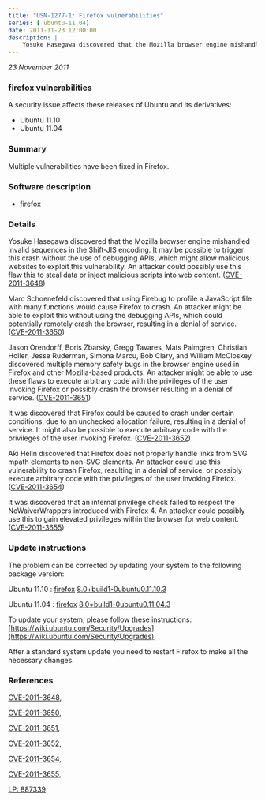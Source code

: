 ```yaml
---
title: "USN-1277-1: Firefox vulnerabilities"
series: [ ubuntu-11.04]
date: 2011-11-23 12:00:00
description: |
    Yosuke Hasegawa discovered that the Mozilla browser engine mishandled invalid sequences in the Shift-JIS encoding. It may be possible to trigger this crash without the use of debugging APIs, which might allow malicious websites to exploit this vulnerability. An attacker could possibly use this flaw this to steal data or inject malicious scripts into web content. ([CVE-2011-3648](http://people.ubuntu.com/~ubuntu-security/cve/CVE-2011-3648))
--- 
```

 
 

*23 November 2011*

### firefox vulnerabilities

A security issue affects these releases of Ubuntu and its derivatives:

* Ubuntu 11.10
* Ubuntu 11.04

### Summary

Multiple vulnerabilities have been fixed in Firefox. 

### Software description

* firefox 

### Details

Yosuke Hasegawa discovered that the Mozilla browser engine mishandled invalid sequences in the Shift-JIS encoding. It may be possible to trigger this crash without the use of debugging APIs, which might allow malicious websites to exploit this vulnerability. An attacker could possibly use this flaw this to steal data or inject malicious scripts into web content. ([CVE-2011-3648](http://people.ubuntu.com/~ubuntu-security/cve/CVE-2011-3648))

Marc Schoenefeld discovered that using Firebug to profile a JavaScript file with many functions would cause Firefox to crash. An attacker might be able to exploit this without using the debugging APIs, which could potentially remotely crash the browser, resulting in a denial of service. ([CVE-2011-3650](http://people.ubuntu.com/~ubuntu-security/cve/CVE-2011-3650))

Jason Orendorff, Boris Zbarsky, Gregg Tavares, Mats Palmgren, Christian Holler, Jesse Ruderman, Simona Marcu, Bob Clary, and William McCloskey discovered multiple memory safety bugs in the browser engine used in Firefox and other Mozilla-based products. An attacker might be able to use these flaws to execute arbitrary code with the privileges of the user invoking Firefox or possibly crash the browser resulting in a denial of service. ([CVE-2011-3651](http://people.ubuntu.com/~ubuntu-security/cve/CVE-2011-3651))

It was discovered that Firefox could be caused to crash under certain conditions, due to an unchecked allocation failure, resulting in a denial of service. It might also be possible to execute arbitrary code with the privileges of the user invoking Firefox. ([CVE-2011-3652](http://people.ubuntu.com/~ubuntu-security/cve/CVE-2011-3652))

Aki Helin discovered that Firefox does not properly handle links from SVG mpath elements to non-SVG elements. An attacker could use this vulnerability to crash Firefox, resulting in a denial of service, or possibly execute arbitrary code with the privileges of the user invoking Firefox. ([CVE-2011-3654](http://people.ubuntu.com/~ubuntu-security/cve/CVE-2011-3654))

It was discovered that an internal privilege check failed to respect the NoWaiverWrappers introduced with Firefox 4. An attacker could possibly use this to gain elevated privileges within the browser for web content. ([CVE-2011-3655](http://people.ubuntu.com/~ubuntu-security/cve/CVE-2011-3655)) 

### Update instructions

The problem can be corrected by updating your system to the following package version:

Ubuntu 11.10
 : [firefox](https://launchpad.net/ubuntu/+source/firefox) <span> [8.0+build1-0ubuntu0.11.10.3](https://launchpad.net/ubuntu/+source/firefox/8.0+build1-0ubuntu0.11.10.3) </span> 

Ubuntu 11.04
 : [firefox](https://launchpad.net/ubuntu/+source/firefox) <span> [8.0+build1-0ubuntu0.11.04.3](https://launchpad.net/ubuntu/+source/firefox/8.0+build1-0ubuntu0.11.04.3) </span> 

To update your system, please follow these instructions: [https://wiki.ubuntu.com/Security/Upgrades](https://wiki.ubuntu.com/Security/Upgrades).

After a standard system update you need to restart Firefox to make all the necessary changes. 

### References

 
 [CVE-2011-3648](http://people.ubuntu.com/~ubuntu-security/cve/CVE-2011-3648), 

 [CVE-2011-3650](http://people.ubuntu.com/~ubuntu-security/cve/CVE-2011-3650), 

 [CVE-2011-3651](http://people.ubuntu.com/~ubuntu-security/cve/CVE-2011-3651), 

 [CVE-2011-3652](http://people.ubuntu.com/~ubuntu-security/cve/CVE-2011-3652), 

 [CVE-2011-3654](http://people.ubuntu.com/~ubuntu-security/cve/CVE-2011-3654), 

 [CVE-2011-3655](http://people.ubuntu.com/~ubuntu-security/cve/CVE-2011-3655), 

 [LP: 887339](https://launchpad.net/bugs/887339)
 

